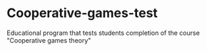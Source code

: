 # Cooperative-games-test
Educational program that tests students completion of the course "Cooperative games theory"
